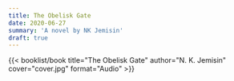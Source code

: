 ```yaml
---
title: The Obelisk Gate
date: 2020-06-27
summary: 'A novel by NK Jemisin'
draft: true
---
```


{{< booklist/book
title="The Obelisk Gate"
author="N. K. Jemisin"
cover="cover.jpg"
format="Audio" >}}
